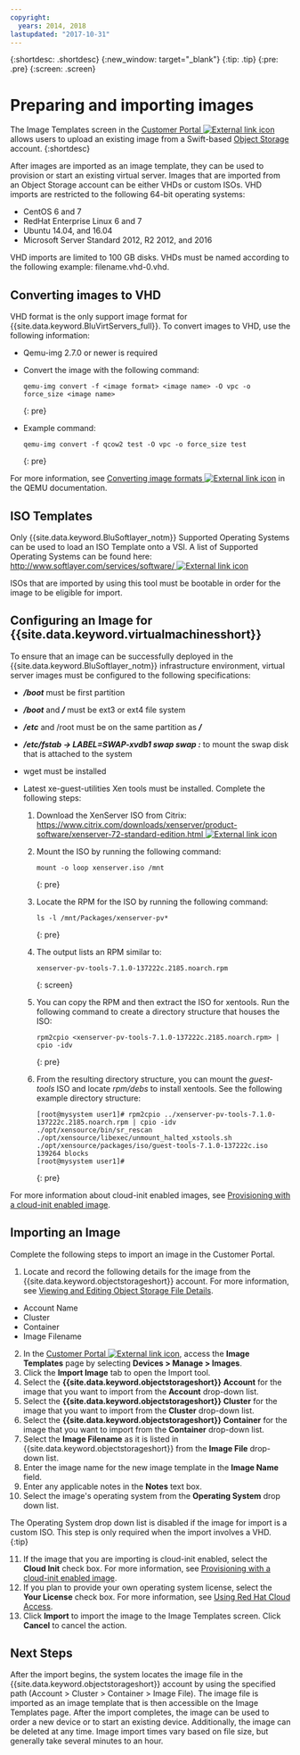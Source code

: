 ```yaml
---
copyright:
  years: 2014, 2018
lastupdated: "2017-10-31"
---
```


{:shortdesc: .shortdesc}
{:new_window: target="_blank"}
{:tip: .tip}
{:pre: .pre}
{:screen: .screen}


# Preparing and importing images

The Image Templates screen in the [Customer Portal ![External link icon](../../icons/launch-glyph.svg "External link icon")](https://control.softlayer.com/) allows users to upload an existing image from a Swift-based [Object Storage](/docs/infrastructure/objectstorage-swift/index.html) account. 
{:shortdesc}

After images are imported as an image template, they can be used to provision or start an existing virtual server. Images that are imported from an Object Storage account can be either VHDs or custom ISOs. VHD imports are restricted to the following 64-bit operating systems:

* CentOS 6 and 7
* RedHat Enterprise Linux 6 and 7
* Ubuntu 14.04, and 16.04
* Microsoft Server Standard 2012, R2 2012, and 2016

VHD imports are limited to 100 GB disks. VHDs must be named according to the following example: filename.vhd-0.vhd.

## Converting images to VHD

VHD format is the only support image format for {{site.data.keyword.BluVirtServers_full}}. To convert images to VHD, use the following information:

* Qemu-img 2.7.0 or newer is required
* Convert the image with the following command: 
 
  ```
  qemu-img convert -f <image format> <image name> -O vpc -o force_size <image name>
  ```
  {: pre}
   
* Example command:
   
  ```
  qemu-img convert -f qcow2 test -O vpc -o force_size test
  ```
  {: pre}

For more information, see [Converting image formats ![External link icon](../../icons/launch-glyph.svg "External link icon")](https://en.wikibooks.org/wiki/QEMU/Images#Converting_image_formats) in the QEMU
documentation.

## ISO Templates

Only {{site.data.keyword.BluSoftlayer_notm}} Supported Operating Systems can be used to load an ISO Template onto a VSI. A list of 
Supported Operating Systems can be found here: [http://www.softlayer.com/services/software/ ![External link icon](../../icons/launch-glyph.svg "External link icon")](http://www.softlayer.com/services/software/)

ISOs that are imported by using this tool must be bootable in order for the image to be eligible for import.

## Configuring an Image for {{site.data.keyword.virtualmachinesshort}}

To ensure that an image can be successfully deployed in the {{site.data.keyword.BluSoftlayer_notm}} infrastructure environment, virtual server images must be configured to the following specifications:

* ***/boot*** must be first partition
* ***/boot*** and ***/*** must be ext3 or ext4 file system
* ***/etc***  and /root must be on the same partition as ***/***
* ***/etc/fstab -> LABEL=SWAP-xvdb1 swap swap :*** to mount the swap disk that is attached to the system
* wget must be installed
* Latest xe-guest-utilities Xen tools must be installed. Complete the following steps:
    
    1. Download the XenServer ISO from Citrix: [https://www.citrix.com/downloads/xenserver/product-software/xenserver-72-standard-edition.html ![External link icon](../../icons/launch-glyph.svg "External link icon")](https://www.citrix.com/downloads/xenserver/product-software/xenserver-72-standard-edition.html)
    
    2. Mount the ISO by running the following command: 
    
        ```
        mount -o loop xenserver.iso /mnt
        ```
        {: pre}
    
    3. Locate the RPM for the ISO by running the following command:
    
        ```
        ls -l /mnt/Packages/xenserver-pv*
        ```
        {: pre}
    
    4. The output lists an RPM similar to: 
    
        ```
        xenserver-pv-tools-7.1.0-137222c.2185.noarch.rpm
        ```
        {: screen}
     
     5. You can copy the RPM and then extract the ISO for xentools. Run the following command to create a directory structure that houses the ISO:
    
        ```
        rpm2cpio <xenserver-pv-tools-7.1.0-137222c.2185.noarch.rpm> | cpio -idv
        ```
        {: pre}
    
     6. From the resulting directory structure, you can mount the *guest-tools* ISO and locate *rpm/debs* to install xentools. See the following example directory structure:
     
        ```
        [root@mysystem user1]# rpm2cpio ../xenserver-pv-tools-7.1.0-137222c.2185.noarch.rpm | cpio -idv
        ./opt/xensource/bin/sr_rescan
        ./opt/xensource/libexec/unmount_halted_xstools.sh
        ./opt/xensource/packages/iso/guest-tools-7.1.0-137222c.iso
        139264 blocks
        [root@mysystem user1]#
        ```
        {: pre}
    
For more information about cloud-init enabled images, see [Provisioning with a cloud-init enabled image](image_cloud-init.html).

## Importing an Image

Complete the following steps to import an image in the Customer Portal.

1. Locate and record the following details for the image from the {{site.data.keyword.objectstorageshort}} account.  For more information, see [Viewing and Editing Object Storage File Details](/docs/infrastructure/objectstorage-swift/view-and-edit-object-storage-file-details.html).
  * Account Name
  * Cluster
  * Container
  * Image Filename
2. In the [Customer Portal ![External link icon](../../icons/launch-glyph.svg "External link icon")](https://control.softlayer.com/), access the **Image Templates** page by selecting **Devices > Manage > Images**.
3. Click the **Import Image** tab to open the Import tool.
4. Select the **{{site.data.keyword.objectstorageshort}} Account** for the image that you want to import from the **Account** drop-down list.
5. Select the **{{site.data.keyword.objectstorageshort}} Cluster** for the image that you want to import from the **Cluster** drop-down list.
6. Select the **{{site.data.keyword.objectstorageshort}} Container** for the image that you want to import from the **Container** drop-down list.
7. Select the **Image Filename** as it is listed in {{site.data.keyword.objectstorageshort}} from the **Image File** drop-down list.
8. Enter the image name for the new image template in the **Image Name** field.
9. Enter any applicable notes in the **Notes** text box.
10. Select the image's operating system from the **Operating System** drop down list.

  The Operating System drop down list is disabled if the image for import is a custom ISO. This step is only required when the import     involves a VHD.
  {:tip}

11. If the image that you are importing is cloud-init enabled, select the **Cloud Init** check box. For more information, see [Provisioning with a cloud-init enabled image](image_cloud-init.html).        
12. If you plan to provide your own operating system license, select the **Your License** check box. For more information, see [Using Red Hat Cloud Access](use-red-hat-cloud-access.html).
13. Click **Import** to import the image to the Image Templates screen. Click **Cancel** to cancel the action.

## Next Steps

After the import begins, the system locates the image file in the {{site.data.keyword.objectstorageshort}} account by using the 
specified path (Account > Cluster > Container > Image File). The image file is imported as an image template that is then accessible on 
the Image Templates page. After the import completes, the image can be used to order a new device or to start an existing device. 
Additionally, the image can be deleted at any time. Image import times vary based on file size, but generally take several minutes to an hour.

